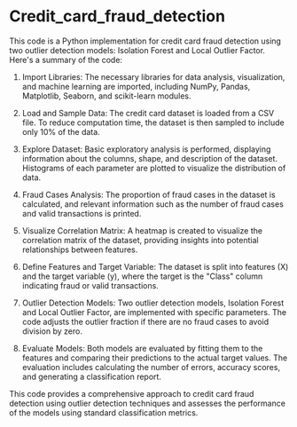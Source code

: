 # Credit_card_fraud_detection

This code is a Python implementation for credit card fraud detection using two outlier detection models: Isolation Forest and Local Outlier Factor. Here's a summary of the code:

1. Import Libraries: The necessary libraries for data analysis, visualization, and machine learning are imported, including NumPy, Pandas, Matplotlib, Seaborn, and scikit-learn modules.

2. Load and Sample Data: The credit card dataset is loaded from a CSV file. To reduce computation time, the dataset is then sampled to include only 10% of the data.

3. Explore Dataset: Basic exploratory analysis is performed, displaying information about the columns, shape, and description of the dataset. Histograms of each parameter are plotted to visualize the distribution of data.

4. Fraud Cases Analysis: The proportion of fraud cases in the dataset is calculated, and relevant information such as the number of fraud cases and valid transactions is printed.

5. Visualize Correlation Matrix: A heatmap is created to visualize the correlation matrix of the dataset, providing insights into potential relationships between features.

6. Define Features and Target Variable: The dataset is split into features (X) and the target variable (y), where the target is the "Class" column indicating fraud or valid transactions.

7. Outlier Detection Models: Two outlier detection models, Isolation Forest and Local Outlier Factor, are implemented with specific parameters. The code adjusts the outlier fraction if there are no fraud cases to avoid division by zero.

8. Evaluate Models: Both models are evaluated by fitting them to the features and comparing their predictions to the actual target values. The evaluation includes calculating the number of errors, accuracy scores, and generating a classification report.

This code provides a comprehensive approach to credit card fraud detection using outlier detection techniques and assesses the performance of the models using standard classification metrics.
